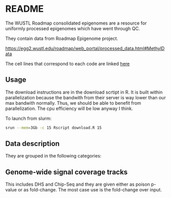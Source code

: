 # README

The WUSTL Roadmap consolidated epigenomes are a resource for uniformly processed epigenomes which have went through QC.

They contain data from Roadmap Epigenome project.

https://egg2.wustl.edu/roadmap/web_portal/processed_data.html#MethylData

The cell lines that correspond to each code are linked [here](https://egg2.wustl.edu/roadmap/data/byDataType/dnamethylation/mCRF/EG.mnemonics.name.xls)

## Usage

The download instructions are in the download scrtipt in R. It is built
within parallelization because the bandwith from their server is way
lower than our max bandwith normally. Thus, we should be able to benefit
from parallelization. The cpu efficiency will be low anyway I think.

To launch from slurm:

```bash
srun --mem=3Gb -c 15 Rscript download.R 15
```

## Data description

They are grouped in the following categories:

## Genome-wide signal coverage tracks

This includes DHS and Chip-Seq and they are given either as poison p-value or as fold-change. The most case use is the fold-change over input.
